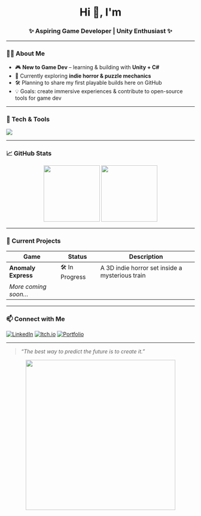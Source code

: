 <!-- PROFILE HEADER -->
<h1 align="center">Hi 👋, I'm <YOUR NAME></h1>
<h3 align="center">✨ Aspiring Game Developer | Unity Enthusiast ✨</h3>

---

### 👩‍💻 About Me
- 🎮 **New to Game Dev** – learning & building with **Unity + C#**
- 🌱 Currently exploring **indie horror & puzzle mechanics**
- 🛠 Planning to share my first playable builds here on GitHub
- 💡 Goals: create immersive experiences & contribute to open-source tools for game dev

---

### 🧩 Tech & Tools
<p align="left">
  <img src="https://skillicons.dev/icons?i=unity,cs,blender,git,github" />
</p>

---

### 📈 GitHub Stats
<p align="center">
  <img src="https://github-readme-stats.vercel.app/api?username=<YOUR-USERNAME>&show_icons=true&theme=tokyonight" height="150"/>
  <img src="https://github-readme-stats.vercel.app/api/top-langs/?username=<YOUR-USERNAME>&layout=compact&theme=tokyonight" height="150"/>
</p>

---

### 🚧 Current Projects
| Game | Status | Description |
|------|-------|------------|
| **Anomaly Express** | 🛠 In Progress | A 3D indie horror set inside a mysterious train |
| *More coming soon…* | | |

---

### 📫 Connect with Me
[![LinkedIn](https://img.shields.io/badge/LinkedIn-0A66C2?style=for-the-badge&logo=linkedin&logoColor=white)](https://www.linkedin.com/in/<your-link>)
[![Itch.io](https://img.shields.io/badge/Itch.io-FA5C5C?style=for-the-badge&logo=itchdotio&logoColor=white)](https://<your-itch-page>)
[![Portfolio](https://img.shields.io/badge/Portfolio-000000?style=for-the-badge&logo=About.me&logoColor=white)](<your-website>)

---

> *“The best way to predict the future is to create it.”*

<!-- You can add a fun GIF or banner below -->
<p align="center">
  <img src="https://media.giphy.com/media/3o7aCTPPm4OHfRLSH6/giphy.gif" width="400"/>
</p>
